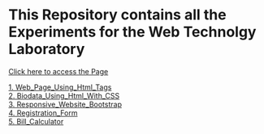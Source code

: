 # This Repository contains all the Experiments for the Web Technolgy Laboratory
<a href="https://22itr025-weblab.netlify.app">Click here to access the Page</a>

<a href="https://22itr025-weblab.netlify.app/1.web_page_using_html_tags/">1. Web_Page_Using_Html_Tags</a><br>
<a href="https://22itr025-weblab.netlify.app/2.biodata_using_html_with_css/">2. Biodata_Using_Html_With_CSS</a><br>
<a href="https://22itr025-weblab.netlify.app/3.responsive_website_bootstrap/">3. Responsive_Website_Bootstrap</a><br>
<a href="https://22itr025-weblab.netlify.app/4.registration_form/">4. Registration_Form</a><br>
<a href="https://22itr025-weblab.netlify.app/5.bill_calculator/">5. Bill_Calculator</a><br>
 
